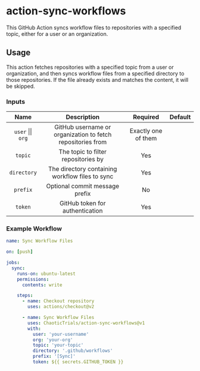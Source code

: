 # action-sync-workflows

This GitHub Action syncs workflow files to repositories with a specified topic, either for a user or an organization.

## Usage

This action fetches repositories with a specified topic from a user or organization, and then syncs workflow files from
a specified directory to those repositories. If the file already exists and matches the content, it will be skipped.

### Inputs

|       Name        |                        Description                         |      Required       | Default |
| :---------------: | :--------------------------------------------------------: | :-----------------: | :-----: |
| `user` \|\| `org` | GitHub username or organization to fetch repositories from | Exactly one of them |         |
|      `topic`      |            The topic to filter repositories by             |         Yes         |         |
|    `directory`    |      The directory containing workflow files to sync       |         Yes         |         |
|     `prefix`      |               Optional commit message prefix               |         No          |         |
|      `token`      |              GitHub token for authentication               |         Yes         |         |

### Example Workflow

```yaml
name: Sync Workflow Files

on: [push]

jobs:
  sync:
    runs-on: ubuntu-latest
    permissions:
      contents: write

    steps:
      - name: Checkout repository
        uses: actions/checkout@v2

      - name: Sync Workflow Files
        uses: ChaoticTrials/action-sync-workflows@v1
        with:
          user: 'your-username'
          org: 'your-org'
          topic: 'your-topic'
          directory: '.github/workflows'
          prefix: '[Sync]'
          token: ${{ secrets.GITHUB_TOKEN }}
```
